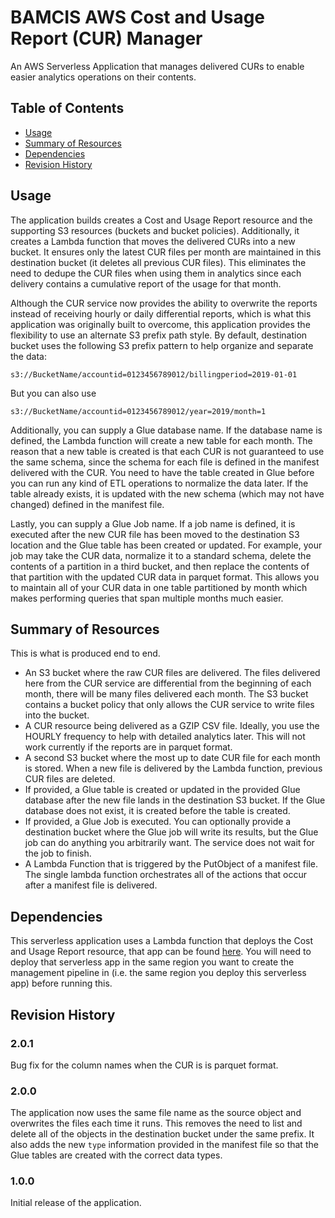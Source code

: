 # BAMCIS AWS Cost and Usage Report (CUR) Manager
An AWS Serverless Application that manages delivered CURs to enable easier analytics operations on their contents.

## Table of Contents
- [Usage](#usage)
- [Summary of Resources](#summary-of-resources)
- [Dependencies](#dependencies)
- [Revision History](#revision-history)

## Usage
The application builds creates a Cost and Usage Report resource and the supporting S3 resources (buckets and bucket policies). Additionally, it creates a Lambda function that moves the delivered CURs into a new bucket. It ensures only the latest CUR files per month are maintained in this destination bucket (it deletes all previous CUR files). This eliminates the need to dedupe the CUR files when using them in analytics since each delivery contains a cumulative report of the usage for that month. 

Although the CUR service now provides the ability to overwrite the reports instead of receiving hourly or daily differential reports, which is what this application was originally built to overcome, this application provides the flexibility to use an alternate S3 prefix path style. By default, destination bucket uses the following S3 prefix pattern to help organize and separate the data:

    s3://BucketName/accountid=0123456789012/billingperiod=2019-01-01

But you can also use

    s3://BucketName/accountid=0123456789012/year=2019/month=1

Additionally, you can supply a Glue database name. If the database name is defined, the Lambda function will create a new table for each month. The reason that a new table is created is that each CUR is not guaranteed to use the same schema, since the schema for each file is defined in the manifest delivered with the CUR. You need to have the table created in Glue before you can run any kind of ETL operations to normalize the data later. If the table already exists, it is updated with the new schema (which may not have changed) defined in the manifest file.

Lastly, you can supply a Glue Job name. If a job name is defined, it is executed after the new CUR file has been moved to the destination S3 location and the Glue table has been created or updated. For example, your job may take the CUR data, normalize it to a standard schema, delete the contents of a partition in a third bucket, and then replace the contents of that partition with the updated CUR data in parquet format. This allows you to maintain all of your CUR data in one table partitioned by month which makes performing queries that span multiple months much easier.

## Summary of Resources
This is what is produced end to end.

+ An S3 bucket where the raw CUR files are delivered. The files delivered here from the CUR service are differential from the beginning of each month, there will be many files delivered each month. The S3 bucket contains a bucket policy that only allows the CUR service to write files into the bucket.
+ A CUR resource being delivered as a GZIP CSV file. Ideally, you use the HOURLY frequency to help with detailed analytics later. This will not work currently if the reports are in parquet format.
+ A second S3 bucket where the most up to date CUR file for each month is stored. When a new file is delivered by the Lambda function, previous CUR files are deleted. 
+ If provided, a Glue table is created or updated in the provided Glue database after the new file lands in the destination S3 bucket. If the Glue database does not exist, it is created before the table is created.
+ If provided, a Glue Job is executed. You can optionally provide a destination bucket where the Glue job will write its results, but the Glue job can do anything you arbitrarily want. The service does not wait for the job to finish.
+ A Lambda Function that is triggered by the PutObject of a manifest file. The single lambda function orchestrates all of the actions that occur after a manifest file is delivered.

 ## Dependencies

This serverless application uses a Lambda function that deploys the Cost and Usage Report resource, that
app can be found [here](https://github.com/bamcis-io/AWSCostAndUsageReport). You will need to deploy that serverless app
in the same region you want to create the management pipeline in (i.e. the same region you deploy this serverless app) before
running this. 

## Revision History

### 2.0.1
Bug fix for the column names when the CUR is is parquet format.

### 2.0.0
The application now uses the same file name as the source object and overwrites the files each time it runs. This removes the need to list and delete all of the objects in the destination bucket under the same prefix. It also adds the new `type` information provided in the manifest file so that the Glue tables are created with the correct data types.

### 1.0.0
Initial release of the application.
